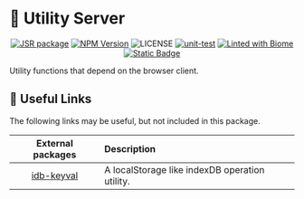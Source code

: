 # 🔧 Utility Server

<p align="center">
<a href="https://jsr.io/@qingshaner/utility-client"><img src="https://jsr.io/badges/@qingshaner/utility-client" alt="JSR package" /></a>
<a href="https://www.npmjs.com/@qingshaner/utility-client" target="_blank"><img src="https://img.shields.io/npm/v/@qingshaner/utility-client" alt="NPM Version" /></a>
<img alt="LICENSE" src="https://img.shields.io/github/license/tsingshaner/utility">
<a href="https://github.com/tsingshaner/utility/actions/workflows/ci.yml"><img src="https://github.com/tsingshaner/utility/actions/workflows/ci.yml/badge.svg" alt="unit-test" /></a>
<a href="https://biomejs.dev"><img alt="Linted with Biome" src="https://img.shields.io/badge/Linted_with-Biome-60a5fa?style=flat&logo=biome"></a>
<a href="https://biomejs.dev" target="_blank"><img alt="Static Badge" src="https://img.shields.io/badge/Formatted_with-Biome-60a5fa?style=flat&logo=biome"></a>
</p>

Utility functions that depend on the browser client.

## 🧩 Useful Links

The following links may be useful, but not included in this package.

|                     External packages                     | Description                                    |
| :-------------------------------------------------------: | :--------------------------------------------- |
| [idb-keyval](https://github.com/jakearchibald/idb-keyval) | A localStorage like indexDB operation utility. |
